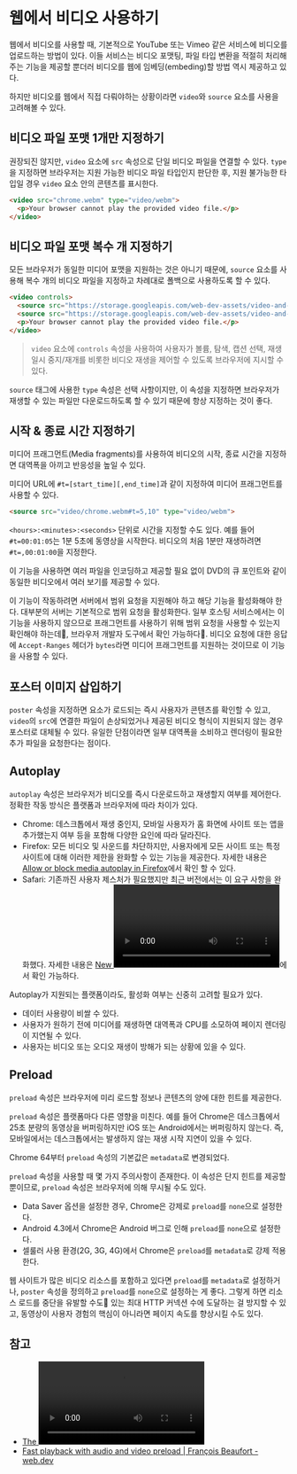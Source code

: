 # 웹에서 비디오 사용하기

웹에서 비디오를 사용할 때, 기본적으로 YouTube 또는 Vimeo 같은 서비스에 비디오를 업로드하는 방법이 있다. 이들 서비스는 비디오 포맷팅, 파일 타입 변환을 적절히 처리해주는 기능을 제공할 뿐더러 비디오를 웹에 임베딩(embeding)할 방법 역시 제공하고 있다.

하지만 비디오를 웹에서 직접 다뤄야하는 상황이라면 `video`와 `source` 요소를 사용을 고려해볼 수 있다.

## 비디오 파일 포맷 1개만 지정하기

권장되진 않지만, `video` 요소에 `src` 속성으로 단일 비디오 파일을 연결할 수 있다. `type`을 지정하면 브라우저는 지원 가능한 비디오 파일 타입인지 판단한 후, 지원 불가능한 타입일 경우 `video` 요소 안의 콘텐츠를 표시한다.

```html
<video src="chrome.webm" type="video/webm">
  <p>Your browser cannot play the provided video file.</p>
</video>
```

## 비디오 파일 포맷 복수 개 지정하기

모든 브라우저가 동일한 미디어 포맷을 지원하는 것은 아니기 때문에, `source` 요소를 사용해 복수 개의 비디오 파일을 지정하고 차례대로 폴백으로 사용하도록 할 수 있다.

```html
<video controls>
  <source src="https://storage.googleapis.com/web-dev-assets/video-and-source-tags/chrome.webm" type="video/webm">
  <source src="https://storage.googleapis.com/web-dev-assets/video-and-source-tags/chrome.mp4" type="video/mp4">
  <p>Your browser cannot play the provided video file.</p>
</video>
```

> `video` 요소에 `controls` 속성을 사용하여 사용자가 볼륨, 탐색, 캡션 선택, 재생 일시 중지/재개를 비롯한 비디오 재생을 제어할 수 있도록 브라우저에 지시할 수 있다.

`source` 태그에 사용한 `type` 속성은 선택 사항이지만, 이 속성을 지정하면 브라우저가 재생할 수 있는 파일만 다운로드하도록 할 수 있기 때문에 항상 지정하는 것이 좋다.

## 시작 & 종료 시간 지정하기

미디어 프래그먼트(Media fragments)를 사용하여 비디오의 시작, 종료 시간을 지정하면 대역폭을 아끼고 반응성을 높일 수 있다.

미디어 URL에 `#t=[start_time][,end_time]`과 같이 지정하여 미디어 프래그먼트를 사용할 수 있다.

```html
<source src="video/chrome.webm#t=5,10" type="video/webm">
```

`<hours>:<minutes>:<seconds>` 단위로 시간을 지정할 수도 있다. 예를 들어 `#t=00:01:05`는 1분 5초에 동영상을 시작한다. 비디오의 처음 1분만 재생하려면 `#t=,00:01:00`을 지정한다.

이 기능을 사용하면 여러 파일을 인코딩하고 제공할 필요 없이 DVD의 큐 포인트와 같이 동일한 비디오에서 여러 보기를 제공할 수 있다.

이 기능이 작동하려면 서버에서 범위 요청을 지원해야 하고 해당 기능을 활성화해야 한다. 대부분의 서버는 기본적으로 범위 요청을 활성화한다. 일부 호스팅 서비스에서는 이 기능을 사용하지 않으므로 프래그먼트를 사용하기 위해 범위 요청을 사용할 수 있는지 확인해야 하는데, 브라우저 개발자 도구에서 확인 가능하다. 비디오 요청에 대한 응답에 `Accept-Ranges` 헤더가 `bytes`라면 미디어 프래그먼트를 지원하는 것이므로 이 기능을 사용할 수 있다.

## 포스터 이미지 삽입하기

`poster` 속성을 지정하면 요소가 로드되는 즉시 사용자가 콘텐츠를 확인할 수 있고, `video`의 `src`에 연결한 파일이 손상되었거나 제공된 비디오 형식이 지원되지 않는 경우 포스터로 대체될 수 있다. 유일한 단점이라면 일부 대역폭을 소비하고 렌더링이 필요한 추가 파일을 요청한다는 점이다.

## Autoplay

`autoplay` 속성은 브라우저가 비디오를 즉시 다운로드하고 재생할지 여부를 제어한다. 정확한 작동 방식은 플랫폼과 브라우저에 따라 차이가 있다.

- Chrome: 데스크톱에서 재생 중인지, 모바일 사용자가 홈 화면에 사이트 또는 앱을 추가했는지 여부 등을 포함해 다양한 요인에 따라 달라진다.
- Firefox: 모든 비디오 및 사운드를 차단하지만, 사용자에게 모든 사이트 또는 특정 사이트에 대해 이러한 제한을 완화할 수 있는 기능을 제공한다. 자세한 내용은 [Allow or block media autoplay in Firefox](https://support.mozilla.org/en-US/kb/block-autoplay)에서 확인 할 수 있다.
- Safari: 기존까진 사용자 제스처가 필요했지만 최근 버전에서는 이 요구 사항을 완화했다. 자세한 내용은 [New <video> Policies for iOS](https://webkit.org/blog/6784/new-video-policies-for-ios/)에서 확인 가능하다.

Autoplay가 지원되는 플랫폼이라도, 활성화 여부는 신중히 고려할 필요가 있다.

- 데이터 사용량이 비쌀 수 있다.
- 사용자가 원하기 전에 미디어를 재생하면 대역폭과 CPU를 소모하여 페이지 렌더링이 지연될 수 있다.
- 사용자는 비디오 또는 오디오 재생이 방해가 되는 상황에 있을 수 있다.

## Preload

`preload` 속성은 브라우저에 미리 로드할 정보나 콘텐츠의 양에 대한 힌트를 제공한다.

`preload` 속성은 플랫폼마다 다른 영향을 미친다. 예를 들어 Chrome은 데스크톱에서 25초 분량의 동영상을 버퍼링하지만 iOS 또는 Android에서는 버퍼링하지 않는다. 즉, 모바일에서는 데스크톱에서는 발생하지 않는 재생 시작 지연이 있을 수 있다.

Chrome 64부터 `preload` 속성의 기본값은 `metadata`로 변경되었다.

`preload` 속성을 사용할 때 몇 가지 주의사항이 존재한다. 이 속성은 단지 힌트를 제공할 뿐이므로, `preload` 속성은 브라우저에 의해 무시될 수도 있다.

- Data Saver 옵션을 설정한 경우, Chrome은 강제로 `preload`를 `none`으로 설정한다.
- Android 4.3에서 Chrome은 Android 버그로 인해 `preload`를 `none`으로 설정한다.
- 셀룰러 사용 환경(2G, 3G, 4G)에서 Chrome은 `preload`를 `metadata`로 강제 적용한다.

웹 사이트가 많은 비디오 리소스를 포함하고 있다면 `preload`를 `metadata`로 설정하거나, `poster` 속성을 정의하고 `preload`를 `none`으로 설정하는 게 좋다. 그렇게 하면 리소스 로드를 중단을 유발할 수도 있는 최대 HTTP 커넥션 수에 도달하는 걸 방지할 수 있고, 동영상이 사용자 경험의 핵심이 아니라면 페이지 속도를 향상시킬 수도 있다.

## 참고

- [The <video> and <source> tags | Sam Dutton & Joe Medley & Derek Herman - web.dev](https://web.dev/video-and-source-tags/)
- [Fast playback with audio and video preload | François Beaufort - web.dev](https://web.dev/fast-playback-with-preload/)
